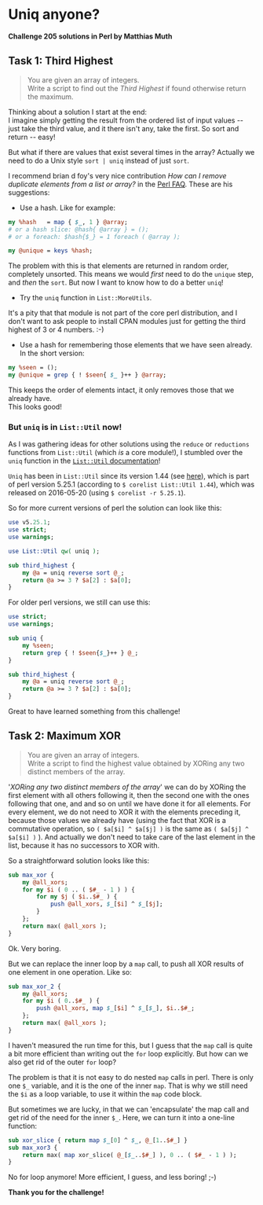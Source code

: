 # Uniq anyone?
**Challenge 205 solutions in Perl by Matthias Muth**

## Task 1: Third Highest

> You are given an array of integers.<br/>
Write a script to find out the _Third Highest_ if found otherwise return the maximum.

Thinking about a solution I start at the end:<br/>
I imagine simply getting the result from the ordered list of input values -- just take the third value, and it there isn't any, take the first. So sort and return -- easy!

But what if there are values that exist several times in the array? Actually we need to do a Unix style ``sort | uniq`` instead of just ``sort``.

I recommend brian d foy's very nice contribution _How can I remove duplicate elements from a list or array?_ in the [Perl FAQ](https://perldoc.perl.org/perlfaq4#How-can-I-remove-duplicate-elements-from-a-list-or-array?).
These are his suggestions:
* Use a hash. Like for example:
```perl
my %hash   = map { $_, 1 } @array;
# or a hash slice: @hash{ @array } = ();
# or a foreach: $hash{$_} = 1 foreach ( @array );

my @unique = keys %hash;
```

The problem with this is that elements are returned in random order, completely unsorted. This means we would _first_ need to do the `unique` step, and _then_ the `sort`.
But now I want to know how to do a better `uniq`!

* Try the `uniq` function in ``List::MoreUtils``. 

It's a pity that that module is not part of the core perl distribution, and I don't want to ask people to install CPAN modules just for getting the third highest of 3 or 4 numbers. :-)

* Use a hash for remembering those elements that we have seen already. In the short version:

```perl
my %seen = ();
my @unique = grep { ! $seen{ $_ }++ } @array;
```
This keeps the order of elements intact, it only removes those that we already have.<br/>
This looks good!

### But `uniq` is in `List::Util` now!

As I was gathering ideas for other solutions using the `reduce` or `reductions` functions
from `List::Util`
(which *is* a core module!),
I stumbled over the `uniq` function in the [`List::Util` documentation](https://perldoc.perl.org/List::Util#uniq)!

`Uniq` has been in `List::Util` since its version 1.44 (see [here](https://metacpan.org/dist/Scalar-List-Utils/changes)), which is part of perl version 5.25.1 (according to `$ corelist List::Util 1.44`), which was released on 2016-05-20 (using `$ corelist -r 5.25.1`).

So for more current versions of perl the solution can look like  this:

```perl
use v5.25.1;
use strict;
use warnings;

use List::Util qw( uniq );

sub third_highest {
    my @a = uniq reverse sort @_;
    return @a >= 3 ? $a[2] : $a[0];
}
```

For older perl versions, we still can use this:

```perl
use strict;
use warnings;

sub uniq {
    my %seen;
    return grep { ! $seen{$_}++ } @_;
}

sub third_highest {
    my @a = uniq reverse sort @_;
    return @a >= 3 ? $a[2] : $a[0];
}
```

Great to have learned something from this challenge!

## Task 2: Maximum XOR

>You are given an array of integers.<br/>
>Write a script to find the highest value obtained by XORing any two distinct members of the array.

'*XORing any two distinct members of the array*' we can do by XORing the first element with all others following it, then the second one with the ones following that one, and and so on until we have done it for all elements.
For every element, we do not need to XOR it with the elements preceding it, because those values we already have (using the fact that XOR is a commutative operation, so `( $a[$i] ^ $a[$j] )` is the same as `( $a[$j] ^ $a[$i] )` ).
And actually we don't need to take care of the last element in the list, because it has no successors to XOR with.

So a straightforward solution looks like this:

```perl
sub max_xor {
    my @all_xors;
    for my $i ( 0 .. ( $#_ - 1 ) ) {
        for my $j ( $i..$#_ ) {
            push @all_xors, $_[$i] ^ $_[$j];
        }
    };
    return max( @all_xors );
}
```

Ok. Very boring.

But we can replace the inner loop by a `map` call, to push all XOR results of one element in one operation. Like so:

```perl
sub max_xor_2 {
    my @all_xors;
    for my $i ( 0..$#_ ) {
        push @all_xors, map $_[$i] ^ $_[$_], $i..$#_;
    };
    return max( @all_xors );
}
```

I haven't measured the run time for this, but I guess that the `map` call is quite a bit more efficient than writing out the `for` loop explicitly.
But how can we also get rid of the outer `for` loop?

The problem is that it is not easy to do nested `map` calls in perl.
There is only one `$_` variable, and it is the one of the inner `map`. 
That is why we still need the `$i` as a loop variable, to use it within the `map` code block. 

But sometimes we are lucky, in that we can 'encapsulate' the map call and get rid of the need for the inner `$_`.
Here, we can turn it into a one-line function:

```perl
sub xor_slice { return map $_[0] ^ $_, @_[1..$#_] }
sub max_xor3 {
    return max( map xor_slice( @_[$_..$#_] ), 0 .. ( $#_ - 1 ) );
}
```

No for loop anymore!
More efficient, I guess, and less boring! ;-) 


**Thank you for the challenge!**
